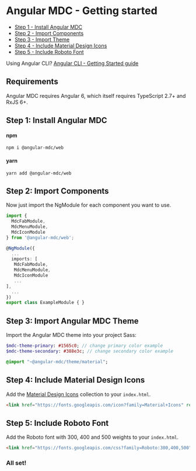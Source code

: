 # Angular MDC - Getting started

 - [Step 1 - Install Angular MDC](#step1)
 - [Step 2 - Import Components](#step2)
 - [Step 3 - Import Theme](#step3)
 - [Step 4 - Include Material Design Icons](#step4)
 - [Step 5 - Include Roboto Font](#step5)

Using Angular CLI? [Angular CLI - Getting Started guide](https://github.com/trimox/angular-mdc-web/blob/master/docs/guide-angular-cli.md)

## Requirements
Angular MDC requires Angular 6, which itself requires TypeScript 2.7+ and RxJS 6+.

## <a name="step1"></a> Step 1: Install Angular MDC
#### npm
```
npm i @angular-mdc/web
```

#### yarn
```
yarn add @angular-mdc/web
```

## <a name="step2"></a> Step 2: Import Components
Now just import the NgModule for each component you want to use.
```ts
import {
  MdcFabModule,
  MdcMenuModule,
  MdcIconModule
} from '@angular-mdc/web';

@NgModule({
  ...
  imports: [
   MdcFabModule,
   MdcMenuModule,
   MdcIconModule
   ...
],
  ...
})
export class ExampleModule { }
```

## <a name="step3"></a> Step 3: Import Angular MDC Theme
Import the Angular MDC theme into your project Sass:
```sass
$mdc-theme-primary: #1565c0; // change primary color example
$mdc-theme-secondary: #388e3c; // change secondary color example

@import "~@angular-mdc/theme/material";
```

## <a name="step4"></a> Step 4: Include Material Design Icons
Add the [Material Design Icons](https://material.io/icons/) collection to your `index.html`.

```html
<link href="https://fonts.googleapis.com/icon?family=Material+Icons" rel="stylesheet">
```

## <a name="step5"></a> Step 5: Include Roboto Font
Add the Roboto font with 300, 400 and 500 weights to your `index.html`.

```html
<link href="https://fonts.googleapis.com/css?family=Roboto:300,400,500" rel="stylesheet">
```

### All set!
